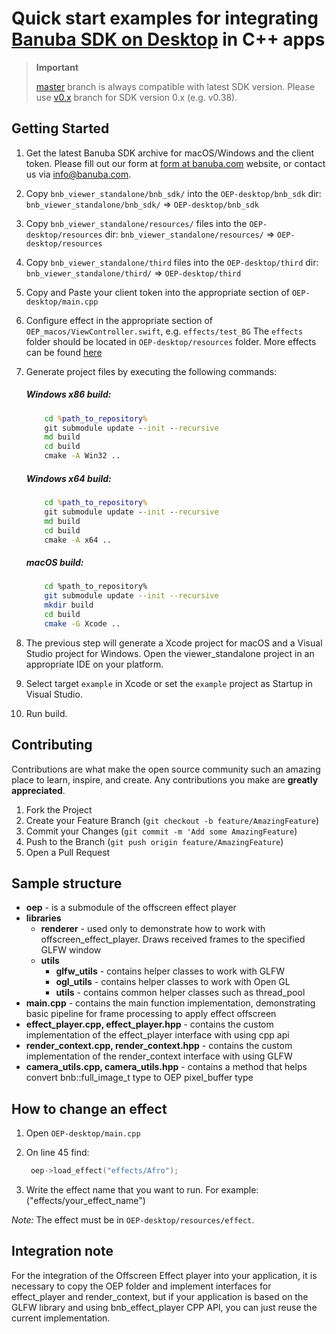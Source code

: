 # Quick start examples for integrating [Banuba SDK on Desktop](https://docs.banuba.com/face-ar-sdk/core/effect_player/) in C++ apps

> **Important**
>
> [master](../../tree/master) branch is always compatible with latest SDK version. Please use [v0.x](../../tree/v0.x) branch for SDK version 0.x (e.g. v0.38).

## Getting Started

1. Get the latest Banuba SDK archive for macOS/Windows and the client token. Please fill out our form at [form at banuba.com](https://www.banuba.com/face-filters-sdk) website, or contact us via [info@banuba.com](mailto:info@banuba.com).
2. Copy `bnb_viewer_standalone/bnb_sdk/` into the `OEP-desktop/bnb_sdk` dir:
    `bnb_viewer_standalone/bnb_sdk/` => `OEP-desktop/bnb_sdk`
3. Copy `bnb_viewer_standalone/resources/` files into the `OEP-desktop/resources` dir:
    `bnb_viewer_standalone/resources/` => `OEP-desktop/resources`
4. Copy `bnb_viewer_standalone/third` files into the `OEP-desktop/third` dir:
    `bnb_viewer_standalone/third/` => `OEP-desktop/third`
5. Copy and Paste your client token into the appropriate section of `OEP-desktop/main.cpp`
6. Configure effect in the appropriate section of `OEP_macos/ViewController.swift`, e.g. `effects/test_BG`
    The `effects` folder should be located in `OEP-desktop/resources` folder.
    More effects can be found [here](https://docs.banuba.com/face-ar-sdk-v1/overview/demo_face_filters)
7. Generate project files by executing the following commands:

    ##### Windows x86 build:

    ```bat
        cd %path_to_repository%
        git submodule update --init --recursive
        md build
        cd build
        cmake -A Win32 ..
    ```

    ##### Windows x64 build:

    ```bat
        cd %path_to_repository%
        git submodule update --init --recursive
        md build
        cd build
        cmake -A x64 ..
    ```

    ##### macOS build:

    ```sh
        cd %path_to_repository%
        git submodule update --init --recursive
        mkdir build
        cd build
        cmake -G Xcode ..
    ```

8. The previous step will generate a Xcode project for macOS and a Visual Studio project for Windows. Open the viewer_standalone project in an appropriate IDE on your platform.
9. Select target `example` in Xcode or set the `example` project as Startup in Visual Studio.
10. Run build.

## Contributing

Contributions are what make the open source community such an amazing place to learn, inspire, and create. Any contributions you make are **greatly appreciated**.

1. Fork the Project
2. Create your Feature Branch (`git checkout -b feature/AmazingFeature`)
3. Commit your Changes (`git commit -m 'Add some AmazingFeature`)
4. Push to the Branch (`git push origin feature/AmazingFeature`)
5. Open a Pull Request

## Sample structure

- **oep** - is a submodule of the offscreen effect player
- **libraries**
  - **renderer** - used only to demonstrate how to work with offscreen_effect_player. Draws received frames to the specified GLFW window
  - **utils**
    - **glfw_utils** - contains helper classes to work with GLFW
    - **ogl_utils** - contains helper classes to work with Open GL
    - **utils** - contains common helper classes such as thread_pool
- **main.cpp** - contains the main function implementation, demonstrating basic pipeline for frame processing to apply effect offscreen
- **effect_player.cpp, effect_player.hpp** - contains the custom implementation of the effect_player interface with using cpp api
- **render_context.cpp, render_context.hpp** - contains the custom implementation of the render_context interface with using GLFW
- **camera_utils.cpp, camera_utils.hpp** - contains a method that helps convert bnb::full_image_t type to OEP pixel_buffer type

## How to change an effect

1. Open `OEP-desktop/main.cpp`
2. On line 45 find:

   ```c++
    oep->load_effect("effects/Afro");
   ```

3. Write the effect name that you want to run. For example: ("effects/your_effect_name")

*Note:* The effect must be in `OEP-desktop/resources/effect`.

## Integration note

For the integration of the Offscreen Effect player into your application, it is necessary to copy the OEP folder and implement interfaces for effect_player and render_context, but if your application is based on the GLFW library and using bnb_effect_player CPP API, you can just reuse the current implementation.
